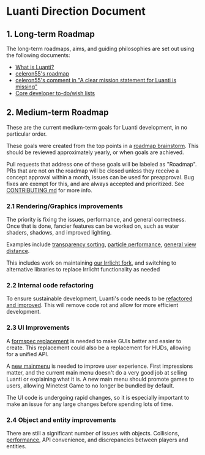 # Luanti Direction Document

## 1. Long-term Roadmap

The long-term roadmaps, aims, and guiding philosophies are set out using the
following documents:

* [What is Luanti?](http://c55.me/blog/?p=1491)
* [celeron55's roadmap](https://forum.minetest.net/viewtopic.php?t=9177)
* [celeron55's comment in "A clear mission statement for Luanti is missing"](https://github.com/minetest/minetest/issues/3476#issuecomment-167399287)
* [Core developer to-do/wish lists](https://forum.minetest.net/viewforum.php?f=7)

## 2. Medium-term Roadmap

These are the current medium-term goals for Luanti development, in no
particular order.

These goals were created from the top points in a
[roadmap brainstorm](https://github.com/minetest/minetest/issues/10461).
This should be reviewed approximately yearly, or when goals are achieved.

Pull requests that address one of these goals will be labeled as "Roadmap".
PRs that are not on the roadmap will be closed unless they receive a concept
approval within a month, issues can be used for preapproval.
Bug fixes are exempt for this, and are always accepted and prioritized.
See [CONTRIBUTING.md](../.github/CONTRIBUTING.md) for more info.

### 2.1 Rendering/Graphics improvements

The priority is fixing the issues, performance, and general correctness.
Once that is done, fancier features can be worked on, such as water shaders,
shadows, and improved lighting.

Examples include
[transparency sorting](https://github.com/minetest/minetest/issues/95),
[particle performance](https://github.com/minetest/minetest/issues/1414),
[general view distance](https://github.com/minetest/minetest/issues/7222).

This includes work on maintaining
[our Irrlicht fork](https://github.com/minetest/irrlicht), and switching to
alternative libraries to replace Irrlicht functionality as needed

### 2.2 Internal code refactoring

To ensure sustainable development, Luanti's code needs to be
[refactored and improved](https://github.com/minetest/minetest/pulls?q=is%3Aopen+sort%3Aupdated-desc+label%3A%22Code+quality%22+).
This will remove code rot and allow for more efficient development.

### 2.3 UI Improvements

A [formspec replacement](https://github.com/minetest/minetest/issues/6527) is
needed to make GUIs better and easier to create. This replacement could also
be a replacement for HUDs, allowing for a unified API.

A [new mainmenu](https://github.com/minetest/minetest/issues/6733) is needed to
improve user experience. First impressions matter, and the current main menu
doesn't do a very good job at selling Luanti or explaining what it is.
A new main menu should promote games to users, allowing Minetest Game to no
longer be bundled by default.

The UI code is undergoing rapid changes, so it is especially important to make
an issue for any large changes before spending lots of time.

### 2.4 Object and entity improvements

There are still a significant number of issues with objects.
Collisions,
[performance](https://github.com/minetest/minetest/issues/6453),
API convenience, and discrepancies between players and entities.
